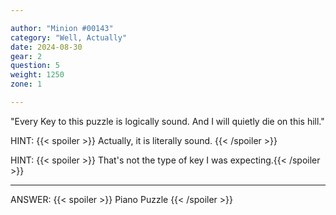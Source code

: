 ```yaml
---

author: "Minion #00143"
category: "Well, Actually"
date: 2024-08-30
gear: 2
question: 5
weight: 1250
zone: 1

---
```


"Every Key to this puzzle is logically sound. And I will quietly die on this hill."

HINT: {{< spoiler >}} Actually, it is literally sound. {{< /spoiler >}}

HINT: {{< spoiler >}} That's not the type of key I was expecting.{{< /spoiler >}}

---

ANSWER: {{< spoiler >}} Piano Puzzle {{< /spoiler >}}

